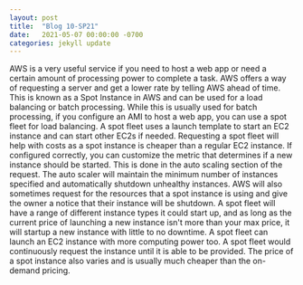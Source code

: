 ```yaml
---
layout: post
title:  "Blog 10-SP21"
date:   2021-05-07 00:00:00 -0700
categories: jekyll update
---
```

AWS is a very useful service if you need to host a web app or need a certain amount of processing power to complete a task. AWS offers a way of requesting a server and get a lower rate by telling AWS ahead of time. This is known as a Spot Instance in AWS and can be used for a load balancing or batch processing. While this is usually used for batch processing, if you configure an AMI to host a web app, you can use a spot fleet for load balancing. A spot fleet uses a launch template to start an EC2 instance and can start other EC2s if needed. Requesting a spot fleet will help with costs as a spot instance is cheaper than a regular EC2 instance. If configured correctly, you can customize the metric that determines if a new instance should be started. This is done in the auto scaling section of the request. The auto scaler will maintain the minimum number of instances specified and automatically shutdown unhealthy instances. AWS will also sometimes request for the resources that a spot instance is using and give the owner a notice that their instance will be shutdown. A spot fleet will have a range of different instance types it could start up, and as long as the current price of launching a new instance isn't more than your max price, it will startup a new instance with little to no downtime. A spot fleet can launch an EC2 instance with more computing power too. A spot fleet would continuously request the instance until it is able to be provided. The price of a spot instance also varies and is usually much cheaper than the on-demand pricing.
